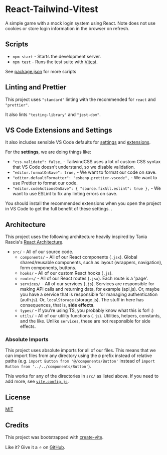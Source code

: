 # React-Tailwind-Vitest

A simple game with a mock login system using React. Note does not use cookies or store login information in the browser on refresh.

## Scripts

- `npm start` - Starts the development server.
- `npm test` - Runs the test suite with [Vitest](https://vitest.dev/guide/cli.html#commands).

See [package.json](./package.json) for more scripts

## Linting and Prettier

This project uses `"standard"` linting with the recommended for `react` and `"prettier"`.

It also lints `"testing-library"` and `"jest-dom"`.

## VS Code Extensions and Settings

It also includes sensible VS Code defaults for [settings](./.vscode/settings.json) and [extensions](./.vscode/extensions.json).

For the **settings**, we are doing things like:

- `"css.validate": false,` - TailwindCSS uses a lot of custom CSS syntax that VS Code doesn't understand, so we disable validation.
- `"editor.formatOnSave": true,` - We want to format our code on save.
- `"editor.defaultFormatter": "esbenp.prettier-vscode",` - We want to use Prettier to format our code.
- `"editor.codeActionsOnSave": { "source.fixAll.eslint": true },` - We want to use ESLint to fix any linting errors on save.

You should install the recommended extensions when you open the project in VS Code to get the full benefit of these settings.
.

## Architecture

This project uses the following architecture heavily inspired by Tania Rascia's [React Architecture](https://www.taniarascia.com/react-architecture-directory-structure/).

- `src/` - All of our source code.
  - `components/` - All of our React components (`.jsx`). Global shared/reusable components, such as layout (wrappers, navigation), form components, buttons.
  - `hooks/` - All of our custom React hooks (`.js`).
  - `routes/` - All of our React routes (`.jsx`). Each route is a 'page'.
  - `services/` - All of our services (`.js`). Services are responsible for making API calls and returning data, for example (api.js). Or, maybe you have a service that is responsible for managing authentication (auth.js). Or, `localStorage` (storage.js). The stuff in here has consequences, that is, **side effects**.
  - `types/` - If you're using TS, you probably know what this is for! :)
  - `utils/` - All of our utility functions (`.js`). Utilities, helpers, constants, and the like. Unlike `services`, these are not responsible for side effects.

### Absolute Imports

This project uses absolute imports for all of our files. This means that we can import files from any directory using the `@` prefix instead of relative paths (e.g. `import Button from '@/components/Button'` instead of `import Button from '../../components/Button'`).

This works for any of the directories in `src/` as listed above. If you need to add more, see [`vite.config.js`](./vite.config.js).

## License

[MIT](./LICENSE)

## Credits

This project was bootstrapped with [create-vite](https://vitejs.dev/guide/).

Like it? Give it a ⭐️ on [GitHub](https://github.com/manavm1990/vite-react-tailwind-vitest).
